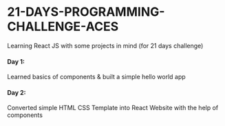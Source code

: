 # 21-DAYS-PROGRAMMING-CHALLENGE-ACES
Learning React JS with some projects in mind (for 21 days challenge)

#### Day 1: 
Learned basics of components & built a simple hello world app

#### Day 2: 
Converted simple HTML CSS Template into React Website with the help of components